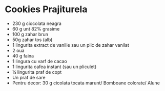 ---
---
# Cookies Prajiturela


- 230 g ciocolata neagra
- 60 g unt 82% grasime
- 100 g zahar brun
- 50g zahar tos (alb)
- 1 lingurita extract de vanilie sau un plic de zahar vanilat
- 2 oua
- 40 g faina
- 1 lingura cu varf de cacao
- 1 lingurita cafea instant (sau un pliculet)
- ¼ lingurita praf de copt
- Un praf de sare
- Pentru decor: 30 g cicolata tocata marunt/ Bomboane colorate/ Alune

